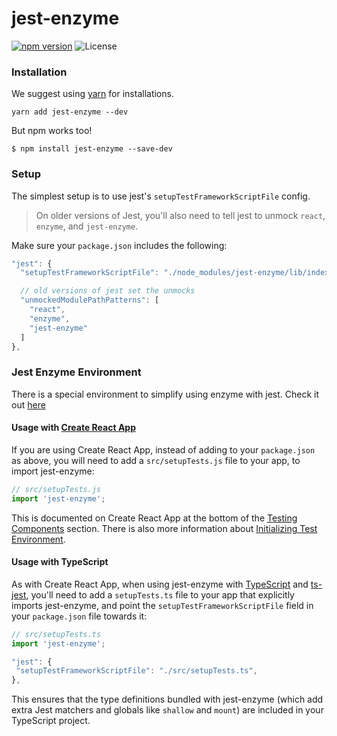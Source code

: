# jest-enzyme

[![npm version](https://img.shields.io/npm/v/jest-enzyme.svg)](https://www.npmjs.com/package/jest-enzyme)
![License](https://img.shields.io/npm/l/chai-enzyme.svg)

### Installation

We suggest using [yarn](https://github.com/yarnpkg/yarn) for installations.

```
yarn add jest-enzyme --dev
```

But npm works too!

```
$ npm install jest-enzyme --save-dev
```

### Setup

The simplest setup is to use jest's `setupTestFrameworkScriptFile` config.

> On older versions of Jest,
> you'll also need to tell jest to unmock `react`, `enzyme`, and `jest-enzyme`.

Make sure your `package.json` includes the following:

```js
"jest": {
  "setupTestFrameworkScriptFile": "./node_modules/jest-enzyme/lib/index.js",

  // old versions of jest set the unmocks
  "unmockedModulePathPatterns": [
    "react",
    "enzyme",
    "jest-enzyme"
  ]
},
```

### Jest Enzyme Environment

There is a special environment to simplify using enzyme with jest. Check it out [here](/packages/jest-environment-enzyme#readme)

#### Usage with [Create React App](https://github.com/facebookincubator/create-react-app)

If you are using Create React App, instead of adding to your `package.json` as above, you will need to add a `src/setupTests.js` file to your app, to import jest-enzyme:

 ``` js
 // src/setupTests.js
 import 'jest-enzyme';
 ```

 This is documented on Create React App at the bottom of the [Testing Components](https://github.com/facebookincubator/create-react-app/blob/master/packages/react-scripts/template/README.md#testing-components) section. There is also more information about [Initializing Test Environment](https://github.com/facebookincubator/create-react-app/blob/master/packages/react-scripts/template/README.md#initializing-test-environment).

#### Usage with TypeScript

As with Create React App, when using jest-enzyme with [TypeScript](http://typescriptlang.org/) and [ts-jest](https://github.com/kulshekhar/ts-jest), you'll need to add a `setupTests.ts` file to your app that explicitly imports jest-enzyme, and point the `setupTestFrameworkScriptFile` field in your `package.json` file towards it:

 ``` typescript
 // src/setupTests.ts
 import 'jest-enzyme';
 ```
 
 ```js
"jest": {
  "setupTestFrameworkScriptFile": "./src/setupTests.ts",
},
```

This ensures that the type definitions bundled with jest-enzyme (which add extra Jest matchers and globals like `shallow` and `mount`) are included in your TypeScript project.
